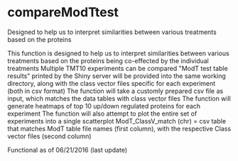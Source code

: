 # compareModTtest
Designed to help us to interpret similarities between various treatments based on the proteins

This function is designed to help us to interpret similarities between various treatments based on the proteins
being co-effected by the individual treatments
Multiple TMT10 experiments can be compared
"ModT test table results" printed by the Shiny server will be provided into the same working directory, along with the class vector files specific for each experiment (both in csv format)
The function will take a customly prepared csv file as input, which matches the data tables with class vector files
The function will generate heatmaps of top 10 up/down regulated proteins for each experiment
The function will also attempt to plot the entire set of experiments into a single scatterplot
ModT_ClassV_match (chr) = csv table that matches ModT table file names (first column), with the respective Class vector files (second column) 

Functional as of 06/21/2016 (last update)
